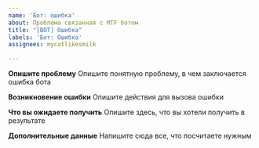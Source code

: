 ```yaml
---
name: 'Бот: ошибка'
about: Проблема связанная с MTF ботом
title: "[BOT] Ошибка"
labels: 'Бот: Ошибка'
assignees: mycatlikesmilk

---
```


**Опишите проблему**
Опишите понятную проблему, в чем заключается ошибка бота

**Возникновение ошибки**
Опишите действия для вызова ошибки

**Что вы ожидаете получить**
Опишите здесь, что вы хотели получить в результате

**Дополнительные данные**
Напишите сюда все, что посчитаете нужным

